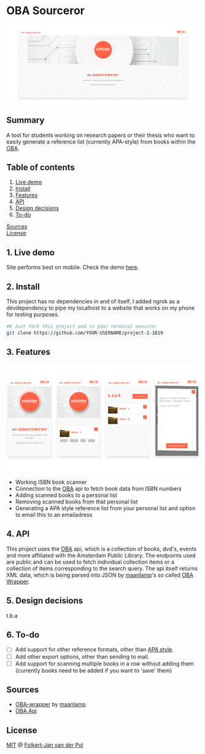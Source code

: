 # OBA Sourceror

![overview](docs/screenshot_1.png)

## Summary
A tool for students working on research papers or their thesis who want to easily generate a reference list (currently APA-style) from books within the [OBA](https://oba.nl).

## Table of contents
1. [Live demo](#1-Live-demo)
2. [Install](#2-Install)
3. [Features](#3-Features)
4. [API](#4-API)
5. [Design decisions](#5-Design-decisions)
6. [To-do](#6-To-do)

[Sources](#sources)     
[License](#License)

## 1. Live demo
Site performs best on mobile. Check the demo [here](https://follywolly.github.io/project-1-1819/src/#/).

## 2. Install
This project has no dependencies in and of itself, I added ngrok as a devdependency to pipe my localhost to a website that works on my phone for testing purposes.
```bash
## Just fork this project and in your terminal execute:
git clone https://github.com/YOUR-USERNAME/project-1-1819
```

## 3. Features
![features](docs/screenshot_6.png)

- Working ISBN book scanner
- Connection to the [OBA](https://oba.nl) api to fetch book data from ISBN numbers
- Adding scanned books to a personal list
- Removing scanned books from that personal list
- Generating a APA style reference list from your personal list and option to email this to an emailadress

## 4. API
This project uses the [OBA](https://oba.nl) api, which is a collection of books, dvd's, events and more affiliated with the Amsterdam Public Library. The endpoints used are public and can be used to fetch individual collection items or a collection of items corresponding to the search query.
The api itself returns XML data, which is being parsed into JSON by [maanlamp](https://github.com/maanlamp)'s so called [OBA Wrapper](https://github.com/maanlamp/OBA-wrapper).

## 5. Design decisions
t.b.a

## 6. To-do
- [ ] Add support for other reference formats, other than [APA style](https://www.apastyle.org/).
- [ ] Add other export options, other than sending to mail.
- [ ] Add support for scanning multiple books in a row without adding them (currently books need to be added if you want to 'save' them)

## Sources
- [OBA-wrapper](https://github.com/maanlamp/OBA-wrapper) by [maanlamp](https://github.com/maanlamp)
- [OBA Api](https://zoeken.oba.nl/?uilang=en)

## License
[MIT](LICENSE) @ [Folkert-Jan van der Pol](https://folkertjan.nl)
